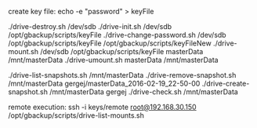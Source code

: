 
create key file:
echo -e "password" > keyFile

./drive-destroy.sh /dev/sdb
./drive-init.sh /dev/sdb /opt/gbackup/scripts/keyFile
./drive-change-password.sh /dev/sdb /opt/gbackup/scripts/keyFile /opt/gbackup/scripts/keyFileNew
./drive-mount.sh /dev/sdb /opt/gbackup/scripts/keyFile masterData /mnt/masterData
./drive-umount.sh masterData /mnt/masterData


./drive-list-snapshots.sh /mnt/masterData
./drive-remove-snapshot.sh /mnt/masterData gergej/masterData_2016-02-19_22-50-00
./drive-create-snapshot.sh /mnt/masterData gergej
./drive-check.sh /mnt/masterData

remote execution:
ssh -i keys/remote root@192.168.30.150 /opt/gbackup/scripts/drive-list-mounts.sh

